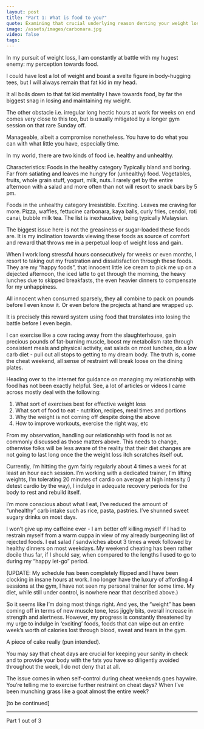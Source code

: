 ```yaml
---
layout: post
title: "Part 1: What is food to you?"
quote: Examining that crucial underlying reason denting your weight loss progression
image: /assets/images/carbonara.jpg
video: false
tags: 
---
```


In my pursuit of weight loss, I am constantly at battle with my hugest enemy: my perception towards food.

I could have lost a lot of weight and boast a svelte figure in body-hugging tees, but I will always remain that fat kid in my head. 

It all boils down to that fat kid mentality I have towards food, by far the biggest snag in losing and maintaining my weight.

The other obstacle i.e. irregular long hectic hours at work for weeks on end comes very close to this too, but is usually mitigated by a longer gym session on that rare Sunday off. 

Manageable, albeit a compromise nonetheless. You have to do what you can with what little  you have, especially time.
 
In my world, there are two kinds of food i.e. healthy and unhealthy. 

Characteristics:
Foods in the healthy category 
Typically bland and boring. Far from satiating and leaves me hungry for (unhealthy) food. 
Vegetables, fruits, whole grain stuff, yogurt, milk, nuts.
I rarely get by the entire afternoon with a salad and more often than not will resort to snack bars by 5 pm.

Foods in the unhealthy category
Irresistible. Exciting. Leaves me craving for more.
Pizza, waffles, fettucine carbonara, kaya balls, curly fries, cendol, roti canai, bubble milk tea. The list is inexhaustive, being typically Malaysian.

The biggest issue here is not the greasiness or sugar-loaded these foods are. It is my inclination towards viewing these foods as source of comfort and reward that throws me in a perpetual loop of weight loss and gain.

When I work long stressful hours consecutively for weeks or even months, I resort to taking out my frustration and dissatisfaction through these foods. They are my “happy foods”, that innocent little ice cream to pick me up on a dejected afternoon, the iced latte to get through the morning, the heavy lunches due to skipped breakfasts, the even heavier dinners to compensate for my unhappiness.

All innocent when consumed sparsely, they all combine to pack on pounds before I even know it. Or even before the projects at hand are wrapped up.

It is precisely this reward system using food that translates into losing the battle before I even begin.

I can exercise like a cow racing away from the slaughterhouse, gain precious pounds of fat-burning muscle, boost my metabolism rate through consistent meals and physical activity, eat salads on most lunches, do a low carb diet - pull out all stops to getting to my dream body. The truth is, come the cheat weekend, all sense of restraint will break loose on the dining plates.

Heading over to the internet for guidance on managing my relationship with food has not been exactly helpful. See, a lot of articles or videos I came across mostly deal with the following:

1. What sort of exercises best for effective weight loss
2. What sort of food to eat - nutrition, recipes, meal times and portions
3. Why the weight is not coming off despite doing the above
4. How to improve workouts, exercise the right way, etc

From my observation, handling our relationship with food is not as commonly discussed as those matters above. This needs to change, otherwise folks will be less aware of the reality that their diet changes are not going to last long once the the weight loss itch scratches itself out.

Currently, I’m hitting the gym fairly regularly about 4 times a week for at least an hour each session. I’m working with a dedicated trainer, I’m lifting weights, I’m tolerating 20 minutes of cardio on average at high intensity (I detest cardio by the way), I indulge in adequate recovery periods for the body to rest and rebuild itself.

I’m more conscious about what I eat, I’ve reduced the amount of “unhealthy” carb intake such as rice, pasta, pastries. I’ve shunned sweet sugary drinks on most days. 

I won’t give up my caffeine ever - I am better off killing myself if I had to restrain
myself from a warm cuppa in view of my already burgeoning list of rejected foods. I eat salad / sandwiches about 3 times a week followed by healthy dinners on most weekdays. My weekend cheating has been rather docile thus far, if I should say, when compared to the lengths I used to go to during my “happy let-go” period.

(UPDATE: My schedule has been completely flipped and I have been clocking in insane hours at work. I no longer have the luxury of affording 4 sessions at the gym, I have not seen my personal trainer for some time. My diet, while still under control, is nowhere near that described above.)

So it seems like I’m doing most things right. And yes, the “weight” has been coming off in terms of new muscle tone, less jiggly bits, overall increase in strength and alertness. 
However, my progress is constantly threatened by my urge to indulge in ‘exciting’ foods, foods that can wipe out an entire week’s worth of calories lost through blood, sweat and tears in the gym. 

A piece of cake really (pun intended).

You may say that cheat days are crucial for keeping your sanity in check and to provide your body with the fats you have so diligently avoided throughout the week, I do not deny that at all.

The issue comes in when self-control during cheat weekends goes haywire. 
You’re telling me to exercise further restraint on cheat days? When I’ve been munching grass like a goat almost the entire week? 

[to be continued]

-----
Part 1 out of 3
